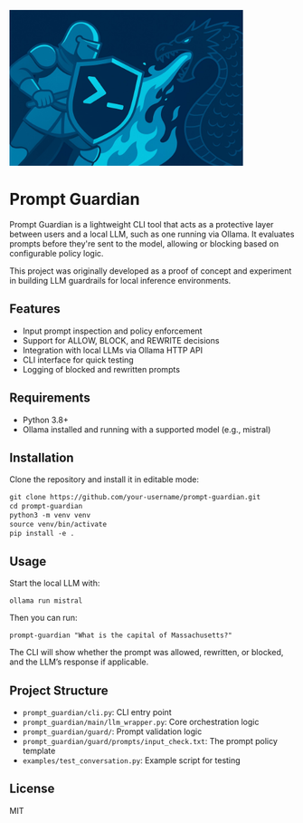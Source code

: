 <p align="left">
  <img src="./assets/logo.png" alt="Prompt Guardian Logo" height="275">
</p>

# Prompt Guardian


Prompt Guardian is a lightweight CLI tool that acts as a protective layer between users and a local LLM, such as one running via Ollama. It evaluates prompts before they're sent to the model, allowing or blocking based on configurable policy logic.

This project was originally developed as a proof of concept and experiment in building LLM guardrails for local inference environments.

## Features

- Input prompt inspection and policy enforcement
- Support for ALLOW, BLOCK, and REWRITE decisions
- Integration with local LLMs via Ollama HTTP API
- CLI interface for quick testing
- Logging of blocked and rewritten prompts

## Requirements

- Python 3.8+
- Ollama installed and running with a supported model (e.g., mistral)

## Installation

Clone the repository and install it in editable mode:

```
git clone https://github.com/your-username/prompt-guardian.git
cd prompt-guardian
python3 -m venv venv
source venv/bin/activate
pip install -e .
```

## Usage

Start the local LLM with:

```
ollama run mistral
```

Then you can run:

```
prompt-guardian "What is the capital of Massachusetts?"
```

The CLI will show whether the prompt was allowed, rewritten, or blocked, and the LLM’s response if applicable.

## Project Structure

- `prompt_guardian/cli.py`: CLI entry point
- `prompt_guardian/main/llm_wrapper.py`: Core orchestration logic
- `prompt_guardian/guard/`: Prompt validation logic
- `prompt_guardian/guard/prompts/input_check.txt`: The prompt policy template
- `examples/test_conversation.py`: Example script for testing

## License

MIT